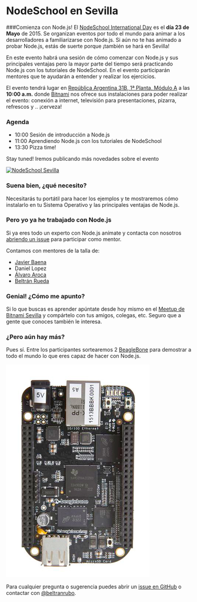 # NodeSchool en Sevilla

###Comienza con Node.js!
El [NodeSchool International Day](http://nodeschool.io/) es el **día 23 de Mayo** de 2015. Se organizan eventos por todo el mundo para animar a los desarrolladores a familiarizarse con Node.js. Si aún no te has animado a probar Node.js, estás de suerte porque ¡también se hará en Sevilla!

En este evento habrá una sesión de cómo comenzar con Node.js y sus principales ventajas pero la mayor parte del tiempo será practicando Node.js con los tutoriales de NodeSchool. En el evento participarán mentores que te ayudarán a entender y realizar los ejercicios.

El evento tendrá lugar en [República Argentina 31B, 1ª Planta, Módulo A](http://maps.google.com/maps?f=q&hl=en&q=Rep%C3%BAblica+Argentina%2C+31B%2C+1%C2%AA+Planta%2C+M%C3%B3dulo+A%2C+Sevilla%2C+es) a las **10:00 a.m.** donde [Bitnami](https://bitnami.com) nos ofrece sus instalaciones para poder realizar el evento: conexión a internet, televisión para presentaciones, pizarra, refrescos y .. ¡cerveza!

### Agenda

  - 10:00 Sesión de introducción a Node.js
  - 11:00 Aprendiendo Node.js con los tutoriales de NodeSchool
  - 13:30 Pizza time!

Stay tuned! Iremos publicando más novedades sobre el evento 

[![NodeSchool Sevilla](img/bitnami-office.jpg)](http://www.meetup.com/Bitnami-Sevilla/events/222186033/)

### Suena bien, ¿qué necesito?
Necesitarás tu portátil para hacer los ejemplos y te mostraremos cómo instalarlo en tu Sistema Operativo y las principales ventajas de Node.js.

### Pero yo ya he trabajado con Node.js
Si ya eres todo un experto con Node.js anímate y contacta con nosotros [abriendo un issue](https://github.com/nodeschool/seville/issues) para participar como mentor.

Contamos con mentores de la talla de:

* [Javier Baena](https://twitter.com/JvrBaena)
* Daniel Lopez
* [Álvaro Aroca](https://twitter.com/aarocatwitt)
* [Beltrán Rueda](https://twitter.com/beltranrubo)

### Genial! ¿Cómo me apunto?
Si lo que buscas es aprender apúntate desde hoy mismo en el [Meetup de Bitnami Sevilla](http://www.meetup.com/Bitnami-Sevilla/events/222186033/) y compártelo con tus amigos, colegas, etc. Seguro que a gente que conoces también le interesa.

### ¿Pero aún hay más?
Pues sí. Entre los participantes sortearemos 2 [BeagleBone](http://beagleboard.org/black) para demostrar a todo el mundo lo que eres capaz de hacer con Node.js.

[![NodeSchool Sevilla BeagleBone](img/beagleboard.jpg)](http://www.meetup.com/Bitnami-Sevilla/events/222186033/)

Para cualquier pregunta o sugerencia puedes abrir un [issue en GitHub](https://github.com/nodeschool/seville/issues) o contactar con [@beltranrubo](https://twitter.com/beltranrubo).
